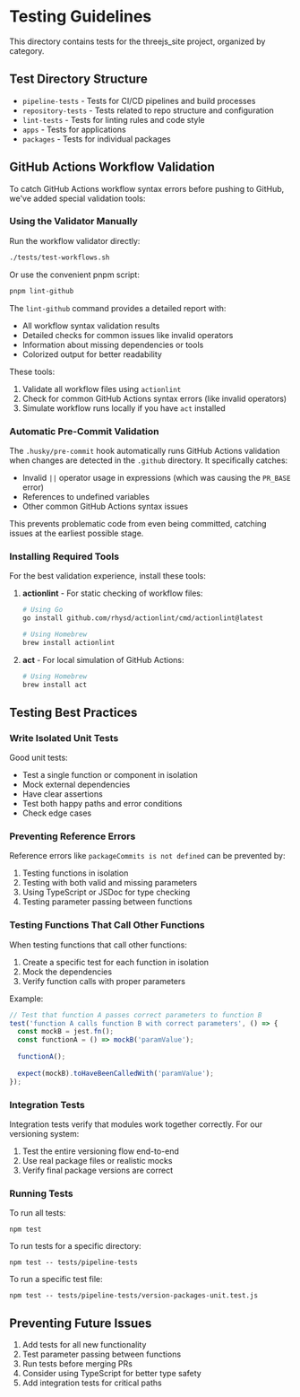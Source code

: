 # Testing Guidelines

This directory contains tests for the threejs_site project, organized by category.

## Test Directory Structure

- `pipeline-tests` - Tests for CI/CD pipelines and build processes
- `repository-tests` - Tests related to repo structure and configuration
- `lint-tests` - Tests for linting rules and code style
- `apps` - Tests for applications
- `packages` - Tests for individual packages

## GitHub Actions Workflow Validation

To catch GitHub Actions workflow syntax errors before pushing to GitHub, we've added special validation tools:

### Using the Validator Manually

Run the workflow validator directly:
```bash
./tests/test-workflows.sh
```

Or use the convenient pnpm script:
```bash
pnpm lint-github
```

The `lint-github` command provides a detailed report with:
- All workflow syntax validation results
- Detailed checks for common issues like invalid operators
- Information about missing dependencies or tools
- Colorized output for better readability

These tools:
1. Validate all workflow files using `actionlint`
2. Check for common GitHub Actions syntax errors (like invalid operators)
3. Simulate workflow runs locally if you have `act` installed

### Automatic Pre-Commit Validation

The `.husky/pre-commit` hook automatically runs GitHub Actions validation when changes are detected in the `.github` directory. It specifically catches:

- Invalid `||` operator usage in expressions (which was causing the `PR_BASE` error)
- References to undefined variables
- Other common GitHub Actions syntax issues

This prevents problematic code from even being committed, catching issues at the earliest possible stage.

### Installing Required Tools

For the best validation experience, install these tools:

1. **actionlint** - For static checking of workflow files:
   ```bash
   # Using Go
   go install github.com/rhysd/actionlint/cmd/actionlint@latest
   
   # Using Homebrew
   brew install actionlint
   ```

2. **act** - For local simulation of GitHub Actions:
   ```bash
   # Using Homebrew
   brew install act
   ```

## Testing Best Practices

### Write Isolated Unit Tests

Good unit tests:
- Test a single function or component in isolation
- Mock external dependencies
- Have clear assertions
- Test both happy paths and error conditions
- Check edge cases

### Preventing Reference Errors

Reference errors like `packageCommits is not defined` can be prevented by:

1. Testing functions in isolation
2. Testing with both valid and missing parameters
3. Using TypeScript or JSDoc for type checking
4. Testing parameter passing between functions 

### Testing Functions That Call Other Functions

When testing functions that call other functions:

1. Create a specific test for each function in isolation
2. Mock the dependencies
3. Verify function calls with proper parameters

Example:
```javascript
// Test that function A passes correct parameters to function B
test('function A calls function B with correct parameters', () => {
  const mockB = jest.fn();
  const functionA = () => mockB('paramValue');
  
  functionA();
  
  expect(mockB).toHaveBeenCalledWith('paramValue');
});
```

### Integration Tests

Integration tests verify that modules work together correctly. For our versioning system:

1. Test the entire versioning flow end-to-end
2. Use real package files or realistic mocks
3. Verify final package versions are correct

### Running Tests

To run all tests:
```
npm test
```

To run tests for a specific directory:
```
npm test -- tests/pipeline-tests
```

To run a specific test file:
```
npm test -- tests/pipeline-tests/version-packages-unit.test.js
```

## Preventing Future Issues

1. Add tests for all new functionality
2. Test parameter passing between functions
3. Run tests before merging PRs
4. Consider using TypeScript for better type safety
5. Add integration tests for critical paths 
